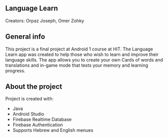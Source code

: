 ## Language Learn

Creators: Orpaz Joseph, Omer Zohky

## General info
This project is a final project at Android 1 course at HIT.
The Language Learn app was created to help those who wish to learn and improve their language skills.
The app allows you to create your own Cards of words and translations and in-game mode that tests your memory and learning progress.
	
## About the project
Project is created with:
* Java
* Android Studio
* Firebase Realtime Database 
* Firebase Authentication
* Supports Hebrew and English menues
